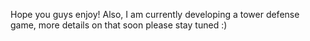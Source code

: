 Hope you guys enjoy! Also, I am currently developing a tower defense game, more details on that soon please stay tuned :) 
